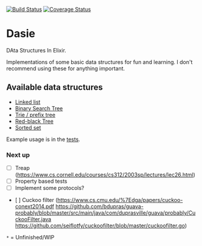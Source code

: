 [![Build Status](https://travis-ci.org/vorce/dasie.svg?branch=master)](https://travis-ci.org/vorce/dasie) [![Coverage Status](https://coveralls.io/repos/github/vorce/dasie/badge.svg?branch=master)](https://coveralls.io/github/vorce/dasie?branch=master)

# Dasie

DAta Structures In Elixir.

Implementations of some basic data structures for fun and learning. I don't recommend using these for anything important.

## Available data structures

- [Linked list](lib/linked_list.ex)
- [Binary Search Tree](lib/bst.ex)
- [Trie / prefix tree](lib/trie.ex)
- [Red-black Tree](lib/red_black_tree.ex)
- [Sorted set](lib/sorted_set.ex)

Example usage is in the [tests](test/).

### Next up

- [ ] Treap (https://www.cs.cornell.edu/courses/cs312/2003sp/lectures/lec26.html)
- [ ] Property based tests
- [ ] Implement some protocols?
- [ ] Cuckoo filter (https://www.cs.cmu.edu/%7Edga/papers/cuckoo-conext2014.pdf https://github.com/bdupras/guava-probably/blob/master/src/main/java/com/duprasville/guava/probably/CuckooFilter.java https://github.com/seiflotfy/cuckoofilter/blob/master/cuckoofilter.go)


`*` = Unfinished/WIP
